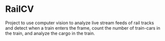 # RailCV
Project to use computer vision to analyze live stream feeds of rail tracks and detect when a train enters the frame, count the number of train-cars in the train, and analyze the cargo in the train.

